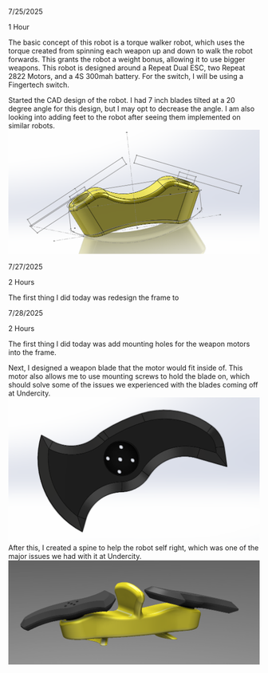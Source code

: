 7/25/2025

1 Hour

The basic concept of this robot is a torque walker robot, which uses the torque created from spinning each weapon up and down to walk the robot forwards. This grants the robot a weight bonus, allowing it to use bigger weapons. This robot is designed around a Repeat Dual ESC, two Repeat 2822 Motors, and a 4S 300mah battery. For the switch, I will be using a Fingertech switch.

Started the CAD design of the robot. I had 7 inch blades tilted at a 20 degree angle for this design, but I may opt to decrease the angle.  I am also looking into adding feet to the robot after seeing them implemented on similar robots.
![](https://github.com/KyleDavis2200/Banana-V2/blob/main/IMAGES/image_2025-07-25_222331245.png)

7/27/2025

2 Hours

The first thing I did today was redesign the frame to 

7/28/2025

2 Hours

The first thing I did today was add mounting holes for the weapon motors into the frame.

Next, I designed a weapon blade that the motor would fit inside of. This motor also allows me to use mounting screws to hold the blade on, which should solve some of the issues we experienced with the blades coming off at Undercity.
![](https://github.com/KyleDavis2200/Banana-V2/blob/main/IMAGES/image_2025-07-28_180544761.png)
After this, I created a spine to help the robot self right, which was one of the major issues we had with it at Undercity.
![](https://github.com/KyleDavis2200/Banana-V2/blob/main/IMAGES/image_2025-07-28_181720749.png)
